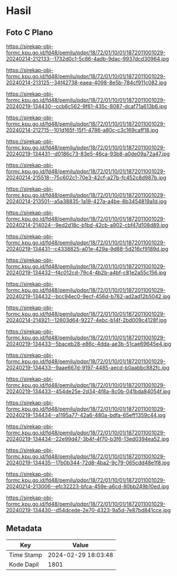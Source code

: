 # Hasil

## Foto C Plano

https://sirekap-obj-formc.kpu.go.id/fd48/pemilu/pdpr/18/72/01/10/01/1872011001029-20240214-212133--1732d0c1-5c86-4adb-9dac-9937dcd30964.jpg

https://sirekap-obj-formc.kpu.go.id/fd48/pemilu/pdpr/18/72/01/10/01/1872011001029-20240214-213125--34f42738-eaea-4098-8e5b-784cf911c082.jpg

https://sirekap-obj-formc.kpu.go.id/fd48/pemilu/pdpr/18/72/01/10/01/1872011001029-20240219-134430--ccb6c562-9f61-435c-8087-dcaf71a613b6.jpg

https://sirekap-obj-formc.kpu.go.id/fd48/pemilu/pdpr/18/72/01/10/01/1872011001029-20240214-212715--101d165f-15f1-4786-a80c-c3c169caff18.jpg

https://sirekap-obj-formc.kpu.go.id/fd48/pemilu/pdpr/18/72/01/10/01/1872011001029-20240219-134431--d0186c73-83e5-46ca-93b8-a0de09a72a47.jpg

https://sirekap-obj-formc.kpu.go.id/fd48/pemilu/pdpr/18/72/01/10/01/1872011001029-20240214-215518--75c602c1-70e3-42cf-a27b-fc452c8d987b.jpg

https://sirekap-obj-formc.kpu.go.id/fd48/pemilu/pdpr/18/72/01/10/01/1872011001029-20240214-213501--a5a38835-1a18-427a-a4be-8b3454819a1d.jpg

https://sirekap-obj-formc.kpu.go.id/fd48/pemilu/pdpr/18/72/01/10/01/1872011001029-20240214-214024--9ed2d18c-b1bd-42cb-a902-cbf47d108d89.jpg

https://sirekap-obj-formc.kpu.go.id/fd48/pemilu/pdpr/18/72/01/10/01/1872011001029-20240219-134431--c4338825-a01e-429a-9d88-5d216cf9189d.jpg

https://sirekap-obj-formc.kpu.go.id/fd48/pemilu/pdpr/18/72/01/10/01/1872011001029-20240219-134432--f4c012cd-79c4-4b2b-a4bf-c81e2a55c156.jpg

https://sirekap-obj-formc.kpu.go.id/fd48/pemilu/pdpr/18/72/01/10/01/1872011001029-20240219-134432--bcc94ec0-9ecf-456d-b762-ad2ad12b5042.jpg

https://sirekap-obj-formc.kpu.go.id/fd48/pemilu/pdpr/18/72/01/10/01/1872011001029-20240214-214921--12603d64-9227-4ebc-b14f-2bd009c4128f.jpg

https://sirekap-obj-formc.kpu.go.id/fd48/pemilu/pdpr/18/72/01/10/01/1872011001029-20240219-134433--5baceb28-e86c-4dda-ae3b-51cae69645e4.jpg

https://sirekap-obj-formc.kpu.go.id/fd48/pemilu/pdpr/18/72/01/10/01/1872011001029-20240219-134433--9aae667d-9197-4485-aecd-b0aabbc882fc.jpg

https://sirekap-obj-formc.kpu.go.id/fd48/pemilu/pdpr/18/72/01/10/01/1872011001029-20240219-134433--454de25e-2d34-4f8a-8c0b-041bda84054f.jpg

https://sirekap-obj-formc.kpu.go.id/fd48/pemilu/pdpr/18/72/01/10/01/1872011001029-20240219-134434--a1195a77-42a6-480a-bdfa-65eff1359c44.jpg

https://sirekap-obj-formc.kpu.go.id/fd48/pemilu/pdpr/18/72/01/10/01/1872011001029-20240219-134434--22e99d47-3b4f-4f70-b3f6-13ed0394ea52.jpg

https://sirekap-obj-formc.kpu.go.id/fd48/pemilu/pdpr/18/72/01/10/01/1872011001029-20240219-134435--17b0b344-72d8-4ba2-9c79-065cdd48e1f8.jpg

https://sirekap-obj-formc.kpu.go.id/fd48/pemilu/pdpr/18/72/01/10/01/1872011001029-20240214-213006--efc32223-bfca-459e-a6cd-80bb249b10ed.jpg

https://sirekap-obj-formc.kpu.go.id/fd48/pemilu/pdpr/18/72/01/10/01/1872011001029-20240219-134430--d54dcede-2e70-4323-9a5d-7e87bd841cce.jpg


## Metadata

| Key        | Value               |
| ---------- | ------------------- |
| Time Stamp | 2024-02-29 18:03:48 |
| Kode Dapil | 1801                |



